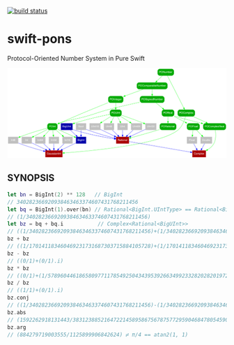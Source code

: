 [![build status](https://secure.travis-ci.org/dankogai/swift-pons.png)](http://travis-ci.org/dankogai/swift-pons)

# swift-pons
Protocol-Oriented Number System in Pure Swift

![typetree](./typetree.png)

## SYNOPSIS

````swift
let bn = BigInt(2) ** 128   // BigInt
// 340282366920938463463374607431768211456
let bq = BigInt(1).over(bn) // Rational<BigInt.UIntType> == Rational<BigUInt>
// (1/340282366920938463463374607431768211456)
let bz = bq + bq.i           // Complex<Rational<BigUInt>>
// ((1/340282366920938463463374607431768211456)+(1/340282366920938463463374607431768211456).i)
bz + bz
// ((1/170141183460469231731687303715884105728)+(1/170141183460469231731687303715884105728).i)
bz - bz
// ((0/1)+(0/1).i)
bz * bz
// ((0/1)+(1/57896044618658097711785492504343953926634992332820282019728792003956564819968).i)
bz / bz
// ((1/1)+(0/1).i)
bz.conj
// ((1/340282366920938463463374607431768211456)-(1/340282366920938463463374607431768211456).i)
bz.abs
// (1592262918131443/383123885216472214589586756787577295904684780545900544) ≓ sqrt(2) / 2**128
bz.arg
// (884279719003555/1125899906842624) ≓ π/4 == atan2(1, 1)
````
